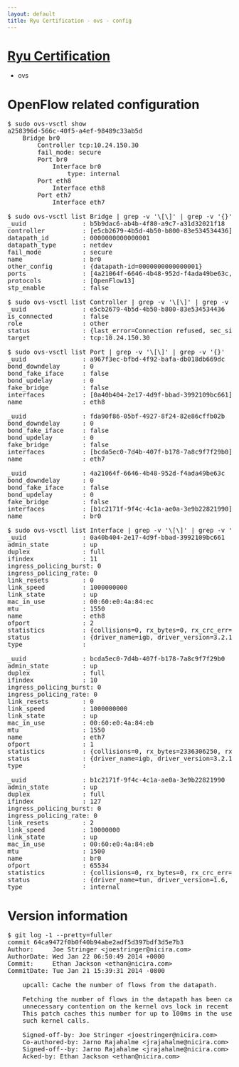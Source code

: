 ```yaml
---
layout: default
title: Ryu Certification - ovs - config
---
```

# [Ryu Certification](http://osrg.github.io/ryu/certification.html)
* ovs 

# OpenFlow related configuration
<pre>
$ sudo ovs-vsctl show
a258396d-566c-40f5-a4ef-98489c33ab5d
    Bridge br0
        Controller tcp:10.24.150.30
        fail_mode: secure
        Port br0
            Interface br0
                type: internal
        Port eth8
            Interface eth8
        Port eth7
            Interface eth7

$ sudo ovs-vsctl list Bridge | grep -v '\[\]' | grep -v '{}'
_uuid               : b5b9dac6-ab4b-4f80-a9c7-a31d32021f18
controller          : [e5cb2679-4b5d-4b50-b800-83e534534436]
datapath_id         : 0000000000000001
datapath_type       : netdev
fail_mode           : secure
name                : br0
other_config        : {datapath-id=0000000000000001}
ports               : [4a21064f-6646-4b48-952d-f4ada49be63c, a967f3ec-bfbd-4f92-bafa-db018db669dc, fda90f86-05bf-4927-8f24-82e86cffb02b]
protocols           : [OpenFlow13]
stp_enable          : false

$ sudo ovs-vsctl list Controller | grep -v '\[\]' | grep -v '{}'
_uuid               : e5cb2679-4b5d-4b50-b800-83e534534436
is_connected        : false
role                : other
status              : {last_error=Connection refused, sec_since_connect=297, sec_since_disconnect=1, state=BACKOFF}
target              : tcp:10.24.150.30

$ sudo ovs-vsctl list Port | grep -v '\[\]' | grep -v '{}'
_uuid               : a967f3ec-bfbd-4f92-bafa-db018db669dc
bond_downdelay      : 0
bond_fake_iface     : false
bond_updelay        : 0
fake_bridge         : false
interfaces          : [0a40b404-2e17-4d9f-bbad-3992109bc661]
name                : eth8

_uuid               : fda90f86-05bf-4927-8f24-82e86cffb02b
bond_downdelay      : 0
bond_fake_iface     : false
bond_updelay        : 0
fake_bridge         : false
interfaces          : [bcda5ec0-7d4b-407f-b178-7a8c9f7f29b0]
name                : eth7

_uuid               : 4a21064f-6646-4b48-952d-f4ada49be63c
bond_downdelay      : 0
bond_fake_iface     : false
bond_updelay        : 0
fake_bridge         : false
interfaces          : [b1c2171f-9f4c-4c1a-ae0a-3e9b22821990]
name                : br0

$ sudo ovs-vsctl list Interface | grep -v '\[\]' | grep -v '{}'
_uuid               : 0a40b404-2e17-4d9f-bbad-3992109bc661
admin_state         : up
duplex              : full
ifindex             : 11
ingress_policing_burst: 0
ingress_policing_rate: 0
link_resets         : 0
link_speed          : 1000000000
link_state          : up
mac_in_use          : 00:60:e0:4a:84:ec
mtu                 : 1550
name                : eth8
ofport              : 2
statistics          : {collisions=0, rx_bytes=0, rx_crc_err=0, rx_dropped=0, rx_errors=0, rx_frame_err=0, rx_over_err=0, rx_packets=0, tx_bytes=1038584, tx_dropped=0, tx_errors=0, tx_packets=11162}
status              : {driver_name=igb, driver_version=3.2.10-k, firmware_version=3.10-0}
type                : 

_uuid               : bcda5ec0-7d4b-407f-b178-7a8c9f7f29b0
admin_state         : up
duplex              : full
ifindex             : 10
ingress_policing_burst: 0
ingress_policing_rate: 0
link_resets         : 0
link_speed          : 1000000000
link_state          : up
mac_in_use          : 00:60:e0:4a:84:eb
mtu                 : 1550
name                : eth7
ofport              : 1
statistics          : {collisions=0, rx_bytes=2336306250, rx_crc_err=0, rx_dropped=0, rx_errors=0, rx_frame_err=0, rx_over_err=0, rx_packets=1588362, tx_bytes=0, tx_dropped=0, tx_errors=0, tx_packets=0}
status              : {driver_name=igb, driver_version=3.2.10-k, firmware_version=3.10-0}
type                : 

_uuid               : b1c2171f-9f4c-4c1a-ae0a-3e9b22821990
admin_state         : up
duplex              : full
ifindex             : 127
ingress_policing_burst: 0
ingress_policing_rate: 0
link_resets         : 2
link_speed          : 10000000
link_state          : up
mac_in_use          : 00:60:e0:4a:84:eb
mtu                 : 1500
name                : br0
ofport              : 65534
statistics          : {collisions=0, rx_bytes=0, rx_crc_err=0, rx_dropped=0, rx_errors=0, rx_frame_err=0, rx_over_err=0, rx_packets=0, tx_bytes=0, tx_dropped=0, tx_errors=0, tx_packets=0}
status              : {driver_name=tun, driver_version=1.6, firmware_version=N/A}
type                : internal
</pre>

# Version information
<pre>
$ git log -1 --pretty=fuller
commit 64ca9472f0b0f40b94abe2adf5d397bdf3d5e7b3
Author:     Joe Stringer &lt;joestringer@nicira.com&gt;
AuthorDate: Wed Jan 22 06:50:49 2014 +0000
Commit:     Ethan Jackson &lt;ethan@nicira.com&gt;
CommitDate: Tue Jan 21 15:39:31 2014 -0800

    upcall: Cache the number of flows from the datapath.
    
    Fetching the number of flows in the datapath has been causing
    unnecessary contention on the kernel ovs_lock in recent TCP CRR tests.
    This patch caches this number for up to 100ms in the userspace to reduce
    such kernel calls.
    
    Signed-off-by: Joe Stringer &lt;joestringer@nicira.com&gt;
    Co-authored-by: Jarno Rajahalme &lt;jrajahalme@nicira.com&gt;
    Signed-off--by: Jarno Rajahalme &lt;jrajahalme@nicira.com&gt;
    Acked-by: Ethan Jackson &lt;ethan@nicira.com&gt;
</pre>
